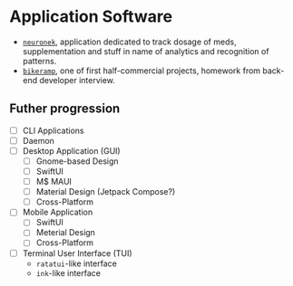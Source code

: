 # Application Software

- [`neuronek`](./neuronek/README.md), application dedicated to track dosage of meds, supplementation and stuff in name of analytics and recognition of patterns.
- [`bikeramp`](./bikeramp/README.md), one of first half-commercial projects, homework from back-end developer interview.

## Futher progression

- [ ] CLI Applications
- [ ] Daemon
- [ ] Desktop Application (GUI)
  - [ ] Gnome-based Design
  - [ ] SwiftUI
  - [ ] M$ MAUI
  - [ ] Material Design (Jetpack Compose?)
  - [ ] Cross-Platform
- [ ] Mobile Application
  - [ ] SwiftUI
  - [ ] Meterial Design
  - [ ] Cross-Platform
- [ ] Terminal User Interface (TUI)
  - `ratatui`-like interface
  - `ink`-like interface

